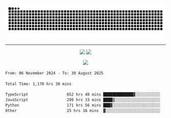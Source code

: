 <div align="center">
  <picture>
      <source
    media="(prefers-color-scheme: dark)"
      srcset="https://raw.githubusercontent.com/platane/snk/output/github-contribution-grid-snake-dark.svg"
      />
    <source
      media="(prefers-color-scheme: light)"
      srcset="https://raw.githubusercontent.com/xct007/xct007/output/github-contribution-grid-snake.svg"
      />
    <img
      alt="Snake"
      src="https://raw.githubusercontent.com/xct007/xct007/output/github-contribution-grid-snake.svg"
      />
  </picture>

</div>

___
<p align="center">
  <img src="https://readme-stats-blush-eta.vercel.app/api/top-langs/?username=xct007&layout=compact" />
  <img src="https://readme-stats-blush-eta.vercel.app/api?username=xct007&show_icons=true&theme=transparent&hide_title=true&include_all_commits=true" />
</p>

<p align="center">
  <img src="https://github-profile-trophy.vercel.app/?username=xct007&no-bg=true&rank=S,SS,SSS,A,AA,AAA,UNKNOWN,SECRET&row=3&title=-Followers,-Stars&margin-w=15&margin-h=15&column=2" />
</p>
<!--START_SECTION:waka-->

```txt
From: 06 November 2024 - To: 30 August 2025

Total Time: 1,170 hrs 30 mins

TypeScript                 652 hrs 48 mins █████████████▓░░░░░░░░░░░   54.59 %
JavaScript                 209 hrs 33 mins ████▒░░░░░░░░░░░░░░░░░░░░   17.52 %
Python                     171 hrs 56 mins ███▓░░░░░░░░░░░░░░░░░░░░░   14.38 %
Other                      25 hrs 16 mins  ▓░░░░░░░░░░░░░░░░░░░░░░░░   02.11 %
```

<!--END_SECTION:waka-->
